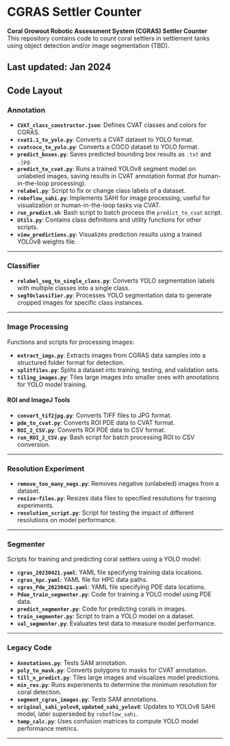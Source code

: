 # CGRAS Settler Counter

**Coral Growout Robotic Assessment System (CGRAS) Settler Counter**  
This repository contains code to count coral settlers in settlement tanks using object detection and/or image segmentation (TBD).

Last updated: Jan 2024
---

## Code Layout

### Annotation
- **`CVAT_class_constructor.json`**: Defines CVAT classes and colors for CGRAS.  
- **`cvat1.1_to_yolo.py`**: Converts a CVAT dataset to YOLO format.  
- **`cvatcoco_to_yolo.py`**: Converts a COCO dataset to YOLO format.  
- **`predict_boxes.py`**: Saves predicted bounding box results as `.txt` and `.jpg`.  
- **`predict_to_cvat.py`**: Runs a trained YOLOv8 segment model on unlabeled images, saving results in CVAT annotation format (for human-in-the-loop processing).  
- **`relabel.py`**: Script to fix or change class labels of a dataset.  
- **`roboflow_sahi.py`**: Implements SAHI for image processing, useful for visualization or human-in-the-loop tasks via CVAT.  
- **`run_predict.sh`**: Bash script to batch process the `predict_to_cvat` script.  
- **`Utils.py`**: Contains class definitions and utility functions for other scripts.  
- **`view_predictions.py`**: Visualizes prediction results using a trained YOLOv8 weights file.

---

### Classifier
- **`relabel_seg_to_single_class.py`**: Converts YOLO segmentation labels with multiple classes into a single class.  
- **`segTOclassifier.py`**: Processes YOLO segmentation data to generate cropped images for specific class instances.

---

### Image Processing
Functions and scripts for processing images:  
- **`extract_imgs.py`**: Extracts images from CGRAS data samples into a structured folder format for detection.  
- **`splitfiles.py`**: Splits a dataset into training, testing, and validation sets.  
- **`tiling_images.py`**: Tiles large images into smaller ones with annotations for YOLO model training.  

#### ROI and ImageJ Tools
- **`convert_tif2jpg.py`**: Converts TIFF files to JPG format.  
- **`pde_to_cvat.py`**: Converts ROI PDE data to CVAT format.  
- **`ROI_2_CSV.py`**: Converts ROI PDE data to CSV format.  
- **`run_ROI_2_CSV.py`**: Bash script for batch processing ROI to CSV conversion.

---

### Resolution Experiment
- **`remove_too_many_negs.py`**: Removes negative (unlabeled) images from a dataset.  
- **`resize-files.py`**: Resizes data files to specified resolutions for training experiments.  
- **`resolution_script.py`**: Script for testing the impact of different resolutions on model performance.

---

### Segmenter
Scripts for training and predicting coral settlers using a YOLO model:  
- **`cgras_20230421.yaml`**: YAML file specifying training data locations.  
- **`cgras_hpc.yaml`**: YAML file for HPC data paths.  
- **`cgras_Pde_20230421.yaml`**: YAML file specifying PDE data locations.  
- **`Pdae_train_segmenter.py`**: Code for training a YOLO model using PDE data.  
- **`predict_segmenter.py`**: Code for predicting corals in images.  
- **`train_segmenter.py`**: Script to train a YOLO model on a dataset.  
- **`val_segmenter.py`**: Evaluates test data to measure model performance.

---

### Legacy Code
- **`Annotations.py`**: Tests SAM annotation.  
- **`poly_to_mask.py`**: Converts polygons to masks for CVAT annotation.  
- **`till_n_predict.py`**: Tiles large images and visualizes model predictions.  
- **`min_res.py`**: Runs experiments to determine the minimum resolution for coral detection.  
- **`segment_cgras_images.py`**: Tests SAM annotations.  
- **`original_sahi_yolov8`, `updated_sahi_yolov8`**: Updates to YOLOv8 SAHI model, later superseded by `roboflow_sahi`.  
- **`temp_calc.py`**: Uses confusion matrices to compute YOLO model performance metrics.

---  
